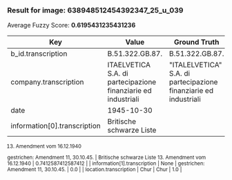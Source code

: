 ### Result for image: 638948512454392347_25_u_039
Average Fuzzy Score: **0.6195431235431236**
<small>

| Key | Value | Ground Truth | Score |
| --- | --- | --- | --- |
| b_id.transcription | B.51.322.GB.87. | B.51.322.GB.87. | 1.0 |
| company.transcription | ITAELVETICA S.A. di partecipazione finanziarie ed industriali | "ITALELVETICA" S.A. di partecipazione finanziarie ed industriali | 0.976 |
| date | 1945-10-30 |  | 0.0 |
| information[0].transcription | Britische schwarze Liste
13. Amendment vom 16.12.1940

gestrichen:
Amendment 11, 30.10.45. | Britische schwarze Liste
13. Amendment vom 16.12.1940 | 0.7412587412587412 |
| information[1].transcription | None | gestrichen:
Amendment 11, 30.10.45. | 0.0 |
| location.transcription | Chur | Chur | 1.0 |

</small>
